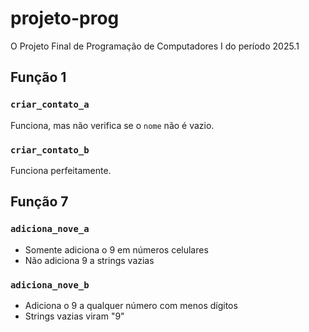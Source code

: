 # projeto-prog
O Projeto Final de Programação de Computadores I do período 2025.1

## Função 1

### `criar_contato_a`

Funciona, mas não verifica se o `nome` não é vazio.

### `criar_contato_b`

Funciona perfeitamente.

## Função 7

### `adiciona_nove_a`

- Somente adiciona o 9 em números celulares
- Não adiciona 9 a strings vazias

### `adiciona_nove_b`

- Adiciona o 9 a qualquer número com menos dígitos
- Strings vazias viram "9"
